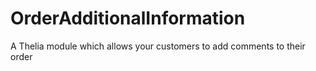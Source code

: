 # OrderAdditionalInformation
A Thelia module which allows your customers to add comments to their order
